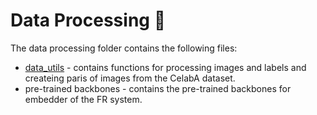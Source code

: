 # Data Processing :file_folder:
The data processing folder contains the following files:
- [data_utils](https://github.com/guyelov/Face-Recognition-Mitigation-Method/blob/master/Data/data_utils.py) - contains functions for processing images and labels and createing paris of images from the CelabA dataset.
- pre-trained backbones - contains the pre-trained backbones for embedder of the FR system.

